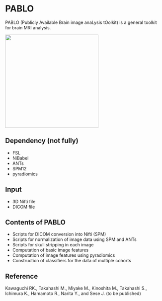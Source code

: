 # PABLO
PABLO (Publicly Available Brain image anaLysis tOolkit) is a general toolkit for brain MRI analysis.

<img src="https://dl.dropboxusercontent.com/s/8tgfklhvrq9qfjn/logo_pablo.png?dl=0mgv0mmx0p0rctvm/logo_catactor.png?dl=0" width="300">

## Dependency (not fully)
* FSL
* NiBabel
* ANTs
* SPM12
* pyradiomics

## Input
* 3D Nifti file
* DICOM file

## Contents of PABLO
* Scripts for DICOM conversion into Nifti (SPM)
* Scripts for normalization of image data using SPM and ANTs
* Scripts for skull stripping in each image
* Computation of basic image features
* Computation of image features using pyradiomics
* Construction of classifiers for the data of multiple cohorts


## Reference
Kawaguchi RK., Takahashi M., Miyake M., Kinoshita M., Takahashi S., Ichimura K., Hamamoto R., Narita Y., and Sese J. (to be published)

